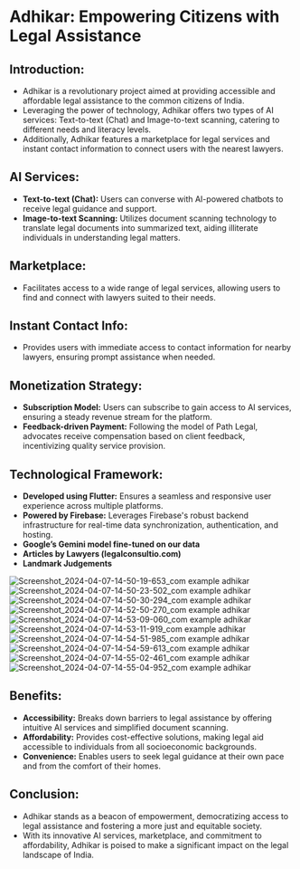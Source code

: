 # Adhikar: Empowering Citizens with Legal Assistance

## Introduction:
- Adhikar is a revolutionary project aimed at providing accessible and affordable legal assistance to the common citizens of India.
- Leveraging the power of technology, Adhikar offers two types of AI services: Text-to-text (Chat) and Image-to-text scanning, catering to different needs and literacy levels.
- Additionally, Adhikar features a marketplace for legal services and instant contact information to connect users with the nearest lawyers.

## AI Services:
- **Text-to-text (Chat):** Users can converse with AI-powered chatbots to receive legal guidance and support.
- **Image-to-text Scanning:** Utilizes document scanning technology to translate legal documents into summarized text, aiding illiterate individuals in understanding legal matters.

## Marketplace:
- Facilitates access to a wide range of legal services, allowing users to find and connect with lawyers suited to their needs.

## Instant Contact Info:
- Provides users with immediate access to contact information for nearby lawyers, ensuring prompt assistance when needed.

## Monetization Strategy:
- **Subscription Model:** Users can subscribe to gain access to AI services, ensuring a steady revenue stream for the platform.
- **Feedback-driven Payment:** Following the model of Path Legal, advocates receive compensation based on client feedback, incentivizing quality service provision.

## Technological Framework:
- **Developed using Flutter:** Ensures a seamless and responsive user experience across multiple platforms.
- **Powered by Firebase:** Leverages Firebase's robust backend infrastructure for real-time data synchronization, authentication, and hosting.
- **Google’s Gemini model fine-tuned on our data**
- **Articles by Lawyers (legalconsultio.com)**
- **Landmark Judgements**

![Screenshot_2024-04-07-14-50-19-653_com example adhikar](https://github.com/Rushabh1134/Adhikar/assets/97875843/5d7e43b2-41f1-4976-9102-1d86c00223f2)
![Screenshot_2024-04-07-14-50-23-502_com example adhikar](https://github.com/Rushabh1134/Adhikar/assets/97875843/fd360f34-286a-4868-80d7-1aaccf2dcfe6)
![Screenshot_2024-04-07-14-50-30-294_com example adhikar](https://github.com/Rushabh1134/Adhikar/assets/97875843/8ebd4edb-bf92-48bb-ada7-35633c6bf27f)
![Screenshot_2024-04-07-14-52-50-270_com example adhikar](https://github.com/Rushabh1134/Adhikar/assets/97875843/e2dc682a-7aaa-46b4-8c4a-6d68eeccaf25)
![Screenshot_2024-04-07-14-53-09-060_com example adhikar](https://github.com/Rushabh1134/Adhikar/assets/97875843/77c337ed-686b-438a-aad5-585848a5600f)
![Screenshot_2024-04-07-14-53-11-919_com example adhikar](https://github.com/Rushabh1134/Adhikar/assets/97875843/06253aaf-9c31-4574-b99f-b449fb6292b9)
![Screenshot_2024-04-07-14-54-51-985_com example adhikar](https://github.com/Rushabh1134/Adhikar/assets/97875843/8c8cfa5c-8a3d-4b80-9dc3-edb42b277eb6)
![Screenshot_2024-04-07-14-54-59-613_com example adhikar](https://github.com/Rushabh1134/Adhikar/assets/97875843/4ef22649-916a-4546-92fb-cc64af6fc8ab)
![Screenshot_2024-04-07-14-55-02-461_com example adhikar](https://github.com/Rushabh1134/Adhikar/assets/97875843/79cb86a8-8d96-4c4b-a261-4b78c34c0106)
![Screenshot_2024-04-07-14-55-04-952_com example adhikar](https://github.com/Rushabh1134/Adhikar/assets/97875843/033cbe48-5b2d-46cf-bf90-e07cacf74047)





## Benefits:
- **Accessibility:** Breaks down barriers to legal assistance by offering intuitive AI services and simplified document scanning.
- **Affordability:** Provides cost-effective solutions, making legal aid accessible to individuals from all socioeconomic backgrounds.
- **Convenience:** Enables users to seek legal guidance at their own pace and from the comfort of their homes.

## Conclusion:
- Adhikar stands as a beacon of empowerment, democratizing access to legal assistance and fostering a more just and equitable society.
- With its innovative AI services, marketplace, and commitment to affordability, Adhikar is poised to make a significant impact on the legal landscape of India.
